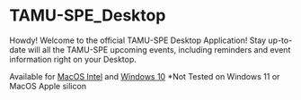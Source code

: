 # TAMU-SPE_Desktop
Howdy! Welcome to the official TAMU-SPE Desktop Application! Stay up-to-date will all the TAMU-SPE upcoming events, including reminders and event information right on your Desktop.

Available for [MacOS Intel](https://pub-58bc52c7aeb14c7993e4f6b166e44c74.r2.dev/TAMU-SPE.dmg) and [Windows 10](https://github.com/jupyterlab/jupyterlab-desktop/releases/latest/download/JupyterLab-Setup-Debian-x64.deb)
*Not Tested on Windows 11 or MacOS Apple silicon

